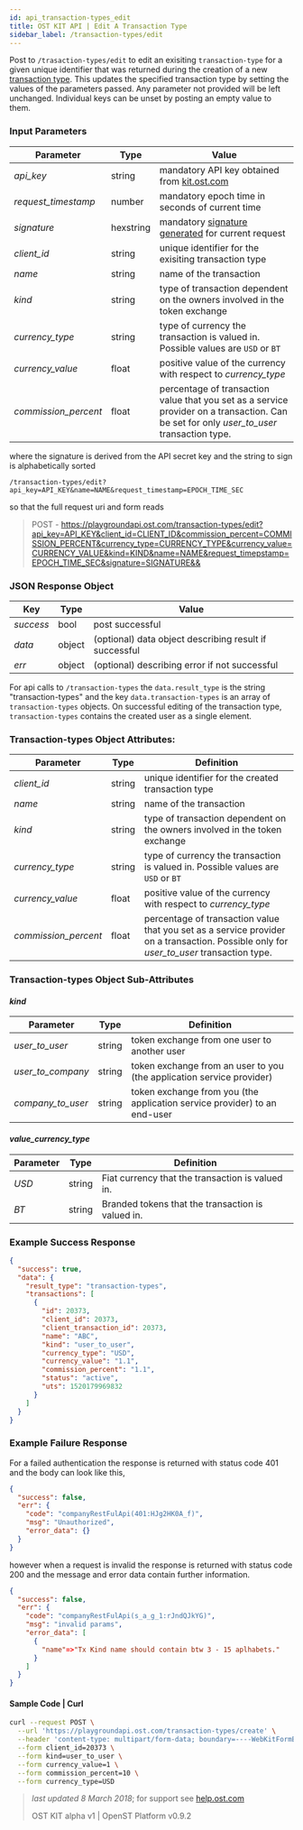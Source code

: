 ```yaml
---
id: api_transaction-types_edit
title: OST KIT API | Edit A Transaction Type
sidebar_label: /transaction-types/edit
---
```


Post to `/trasaction-types/edit` to edit an exisiting `transaction-type` for a given unique identifier that was returned during the creation of a new [transaction type](api_transaction-types_create.html). This updates the specified transaction type by setting the values of the parameters passed. Any parameter not provided will be left unchanged. Individual keys can be unset by posting an empty value to them. 


### Input Parameters 
| Parameter           | Type   | Value                                               |
|---------------------|--------|-----------------------------------------------------|
| _api_key_           | string    | mandatory API key obtained from [kit.ost.com](https://kit.ost.com) |
| _request_timestamp_ | number    | mandatory epoch time in seconds of current time |
| _signature_         | hexstring | mandatory [signature generated]() for current request |
| _client_id_         | string | unique identifier for the exisiting transaction type|
| _name_              | string    | name of the transaction |
| _kind_              | string    | type of transaction dependent on the owners involved in the token exchange|
| _currency_type_     | string    | type of currency the transaction is valued in. Possible values are `USD` or `BT`   |
| _currency_value_    | float     | positive value of the currency with respect to _currency_type_|
| _commission_percent_| float     | percentage of transaction value that you set as a service provider on a transaction. Can be set for only _user_to_user_ transaction type. |

where the signature is derived from the API secret key and the string to sign is alphabetically sorted

`/transaction-types/edit?api_key=API_KEY&name=NAME&request_timestamp=EPOCH_TIME_SEC`

so that the full request uri and form reads

> POST - https://playgroundapi.ost.com/transaction-types/edit?api_key=API_KEY&client_id=CLIENT_ID&commission_percent=COMMISSION_PERCENT&currency_type=CURRENCY_TYPE&currency_value=CURRENCY_VALUE&kind=KIND&name=NAME&request_timepstamp=EPOCH_TIME_SEC&signature=SIGNATURE&&

### JSON Response Object

| Key        | Type   | Value      |
|------------|--------|------------|
| _success_  | bool   | post successful |
| _data_     | object | (optional) data object describing result if successful   |
| _err_      | object | (optional) describing error if not successful |

For api calls to `/transaction-types` the `data.result_type` is the string "transaction-types"
and the key `data.transaction-types` is an array of `transaction-types` objects.
On successful editing of the transaction type, `transaction-types` contains the created user as a single element.

### Transaction-types Object Attributes:

| Parameter           | Type   | Definition  |
|---------------------|--------|----------------------------------|
| _client_id_         | string | unique identifier for the created transaction type
| _name_              | string | name of the transaction |
| _kind_              | string | type of transaction dependent on the owners involved in the token exchange|
| _currency_type_     | string | type of currency the transaction is valued in. Possible values are `USD` or `BT`   |
| _currency_value_    | float  | positive value of the currency with respect to _currency_type_|
| _commission_percent_| float  | percentage of transaction value that you set as a service provider on a transaction. Possible only for _user_to_user_ transaction type. |


### Transaction-types Object Sub-Attributes

#### _kind_  
| Parameter       | Type   | Definition  |
|-----------------|--------|----------------------------------|
| _user_to_user_    | string | token exchange from one user to another user |
| _user_to_company_ | string | token exchange from an user to you (the application service provider) |
| _company_to_user_ | string | token exchange from you (the application service provider) to an end-user  |

#### _value_currency_type_ 
| Parameter | Type   | Definition  |
|-----------|--------|--------------------------------------------------------|
| _USD_       | string | Fiat currency that the transaction is valued in.   |
| _BT_        | string | Branded tokens that the transaction is valued in.  |


### Example Success Response
```json
{
  "success": true,
  "data": {
    "result_type": "transaction-types",
    "transactions": [
      {
        "id": 20373,
        "client_id": 20373,
        "client_transaction_id": 20373,
        "name": "ABC",
        "kind": "user_to_user",
        "currency_type": "USD",
        "currency_value": "1.1",
        "commission_percent": "1.1",
        "status": "active",
        "uts": 1520179969832
      }
    ]
  }
}

```

### Example Failure Response
For a failed authentication the response is returned with status code 401 and the body can look like this,

```json
{
  "success": false,
  "err": {
    "code": "companyRestFulApi(401:HJg2HK0A_f)",
    "msg": "Unauthorized",
    "error_data": {}
  }
}
```
however when a request is invalid the response is returned with status code 200 and the message and error data contain further information.
```json
{
  "success": false,
  "err": {
    "code": "companyRestFulApi(s_a_g_1:rJndQJkYG)",
    "msg": "invalid params",
    "error_data": [
      {
        "name"=>"Tx Kind name should contain btw 3 - 15 aplhabets."
      }
    ]
  }
}
```



#### Sample Code | Curl 
```bash
curl --request POST \
  --url 'https://playgroundapi.ost.com/transaction-types/create' \
  --header 'content-type: multipart/form-data; boundary=----WebKitFormBoundary7MA4YWxkTrZu0gW' \
  --form client_id=20373 \
  --form kind=user_to_user \
  --form currency_value=1 \
  --form commission_percent=10 \
  --form currency_type=USD
```


>_last updated 8 March 2018_; for support see [help.ost.com](help.ost.com)
>
> OST KIT alpha v1 | OpenST Platform v0.9.2